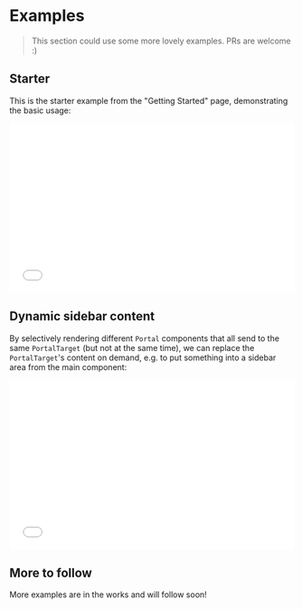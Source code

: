 # Examples

> This section could use some more lovely examples. PRs are welcome :)

## Starter

This is the starter example from the "Getting Started" page, demonstrating the basic usage:

<iframe height='300' scrolling='no' title='PortalVue - Simple Example' src='//codepen.io/LinusBorg/embed/preview/QvVqpY/?height=265&theme-id=light&default-tab=html,result&embed-version=2' frameborder='no' allowtransparency='true' allowfullscreen='true' style='width: 100%;'>See the Pen <a href='https://codepen.io/LinusBorg/pen/QvVqpY/'>PortalVue - Simple Example</a> by Thorsten Lünborg (<a href='http://codepen.io/LinusBorg'>@LinusBorg</a>) on <a href='http://codepen.io'>CodePen</a>.
</iframe>

## Dynamic sidebar content

By selectively rendering different `Portal` components that all send to the same `PortalTarget` (but not at the same time), we can replace the `PortalTarget`'s content on demand, e.g. to put something into a sidebar area from the main component:

<iframe height='300' scrolling='no' title='PortalVue - Switching a side menu' src='//codepen.io/LinusBorg/embed/preview/xdQZqa/?height=265&theme-id=light&default-tab=result&embed-version=2' frameborder='no' allowtransparency='true' allowfullscreen='true' style='width: 100%;'>See the Pen <a href='http://codepen.io/LinusBorg/pen/xdQZqa/'>PortalVue - Switching a side menu</a> by Thorsten Lünborg (<a href='http://codepen.io/LinusBorg'>@LinusBorg</a>) on <a href='http://codepen.io'>CodePen</a>.
</iframe>


## More to follow

More examples are in the works and will follow soon!
